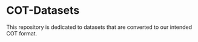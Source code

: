 # COT-Datasets
This repository is dedicated to datasets that are converted to our intended COT format.
